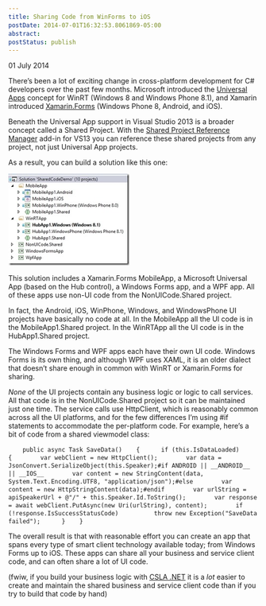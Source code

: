 ```yaml
---
title: Sharing Code from WinForms to iOS
postDate: 2014-07-01T16:32:53.8061869-05:00
abstract: 
postStatus: publish
---
```

01 July 2014

There’s been a lot of exciting change in cross-platform development for C# developers over the past few months. Microsoft introduced the [Universal Apps](http://msdn.microsoft.com/en-us/library/windows/apps/dn609832.aspx) concept for WinRT (Windows 8 and Windows Phone 8.1), and Xamarin introduced [Xamarin.Forms](http://xamarin.com/forms) (Windows Phone 8, Android, and iOS).

Beneath the Universal App support in Visual Studio 2013 is a broader concept called a Shared Project. With the [Shared Project Reference Manager](http://visualstudiogallery.msdn.microsoft.com/315c13a7-2787-4f57-bdf7-adae6ed54450) add-in for VS13 you can reference these shared projects from any project, not just Universal App projects.

As a result, you can build a solution like this one:

[![SharedCodeSolution](binary/WindowsLiveWriter/SharingCodefromWinFormstoiOS_E8B4/SharedCodeSolution_thumb.jpg "SharedCodeSolution")](binary/WindowsLiveWriter/SharingCodefromWinFormstoiOS_E8B4/SharedCodeSolution_2.jpg)

This solution includes a Xamarin.Forms MobileApp, a Microsoft Universal App (based on the Hub control), a Windows Forms app, and a WPF app. All of these apps use non-UI code from the NonUICode.Shared project.

In fact, the Android, iOS, WinPhone, Windows, and WindowsPhone UI projects have basically no code at all. In the MobileApp all the UI code is in the MobileApp1.Shared project. In the WinRTApp all the UI code is in the HubApp1.Shared project.

The Windows Forms and WPF apps each have their own UI code. Windows Forms is its own thing, and although WPF uses XAML, it is an older dialect that doesn’t share enough in common with WinRT or Xamarin.Forms for sharing.

*None* of the UI projects contain any business logic or logic to call services. All that code is in the NonUICode.Shared project so it can be maintained just one time. The service calls use HttpClient, which is reasonably common across all the UI platforms, and for the few differences I’m using #if statements to accommodate the per-platform code. For example, here’s a bit of code from a shared viewmodel class:


```
    public async Task SaveData()    {      if (this.IsDataLoaded)      {        var webClient = new HttpClient();        var data = JsonConvert.SerializeObject(this.Speaker);#if ANDROID || __ANDROID__ || __IOS__        var content = new StringContent(data, System.Text.Encoding.UTF8, "application/json");#else        var content = new HttpStringContent(data);#endif        var urlString = apiSpeakerUrl + @"/" + this.Speaker.Id.ToString();        var response = await webClient.PutAsync(new Uri(urlString), content);        if (!response.IsSuccessStatusCode)          throw new Exception("SaveData failed");      }    }
```

The overall result is that with reasonable effort you can create an app that spans every type of smart client technology available today; from Windows Forms up to iOS. These apps can share all your business and service client code, and can often share a lot of UI code.

(fwiw, if you build your business logic with [CSLA .NET](http://cslanet.com) it is a *lot* easier to create and maintain the shared business and service client code than if you try to build that code by hand)
